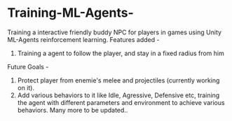 # Training-ML-Agents-
Training a interactive friendly buddy NPC for players in games using Unity ML-Agents reinforcement learning.
Features added -
1. Training a agent to follow the player, and stay in a fixed radius from him

Future Goals - 
1. Protect player from enemie's melee and projectiles (currently working on it). 
2. Add various behaviors to it like Idle, Agressive, Defensive etc, training the agent with different parameters and environment to achieve various behaviors.
Many more to be updated..
